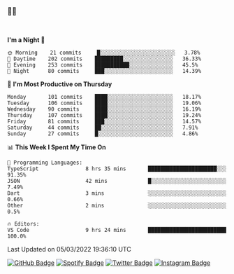 ### 🤙🍺

<!-- <a href="https://github-readme-stats.vercel.app/api?username=hzak2xx&count_private=true&show_icons=true&theme=dracula">
  <img align="center" src="https://github-readme-stats.vercel.app/api?username=hzak2xx&count_private=true&show_icons=true&theme=dracula" />
</a>
</br> -->
</br>

<!--START_SECTION:waka-->
**I'm a Night 🦉** 

```text
🌞 Morning    21 commits     █░░░░░░░░░░░░░░░░░░░░░░░░   3.78% 
🌆 Daytime    202 commits    █████████░░░░░░░░░░░░░░░░   36.33% 
🌃 Evening    253 commits    ███████████░░░░░░░░░░░░░░   45.5% 
🌙 Night      80 commits     ███░░░░░░░░░░░░░░░░░░░░░░   14.39%

```
📅 **I'm Most Productive on Thursday** 

```text
Monday       101 commits    ████░░░░░░░░░░░░░░░░░░░░░   18.17% 
Tuesday      106 commits    ████░░░░░░░░░░░░░░░░░░░░░   19.06% 
Wednesday    90 commits     ████░░░░░░░░░░░░░░░░░░░░░   16.19% 
Thursday     107 commits    ████░░░░░░░░░░░░░░░░░░░░░   19.24% 
Friday       81 commits     ███░░░░░░░░░░░░░░░░░░░░░░   14.57% 
Saturday     44 commits     ██░░░░░░░░░░░░░░░░░░░░░░░   7.91% 
Sunday       27 commits     █░░░░░░░░░░░░░░░░░░░░░░░░   4.86%

```


📊 **This Week I Spent My Time On** 

```text
💬 Programming Languages: 
TypeScript               8 hrs 35 mins       ██████████████████████░░░   91.35% 
JSON                     42 mins             █░░░░░░░░░░░░░░░░░░░░░░░░   7.49% 
Dart                     3 mins              ░░░░░░░░░░░░░░░░░░░░░░░░░   0.66% 
Other                    2 mins              ░░░░░░░░░░░░░░░░░░░░░░░░░   0.5%

🔥 Editors: 
VS Code                  9 hrs 24 mins       █████████████████████████   100.0%

```


 Last Updated on 05/03/2022 19:36:10 UTC
<!--END_SECTION:waka-->

[![GitHub Badge](https://img.shields.io/badge/GitHub-100000?style=for-the-badge&logo=github&logoColor=white)](https://github.com/hzak2xx)
[![Spotify Badge](https://img.shields.io/badge/Spotify-1ED760?&style=for-the-badge&logo=spotify&logoColor=white)](https://open.spotify.com/user/uf90s6sbbh75a1mt44clkhkvf)
[![Twitter Badge](https://img.shields.io/badge/Twitter-1DA1F2?style=for-the-badge&logo=twitter&logoColor=white)](https://twitter.com/hzak2xx)
[![Instagram Badge](https://img.shields.io/badge/Instagram-E4405F?style=for-the-badge&logo=instagram&logoColor=white)](https://www.instagram.com/hzak2xx/)
